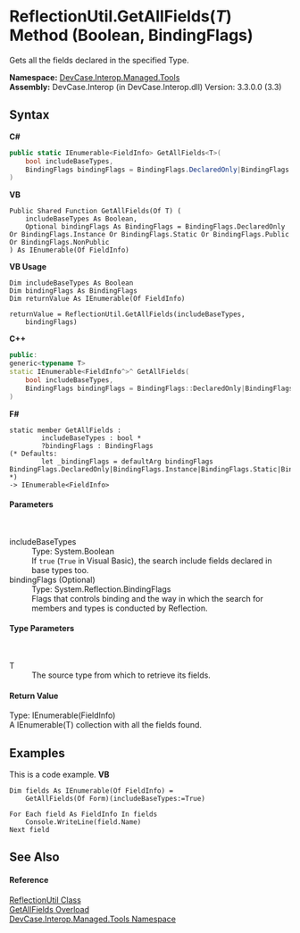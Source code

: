 # ReflectionUtil.GetAllFields(*T*) Method (Boolean, BindingFlags)
 

Gets all the fields declared in the specified Type.

**Namespace:**&nbsp;<a href="N_DevCase_Interop_Managed_Tools">DevCase.Interop.Managed.Tools</a><br />**Assembly:**&nbsp;DevCase.Interop (in DevCase.Interop.dll) Version: 3.3.0.0 (3.3)

## Syntax

**C#**<br />
``` C#
public static IEnumerable<FieldInfo> GetAllFields<T>(
	bool includeBaseTypes,
	BindingFlags bindingFlags = BindingFlags.DeclaredOnly|BindingFlags.Instance|BindingFlags.Static|BindingFlags.Public|BindingFlags.NonPublic
)

```

**VB**<br />
``` VB
Public Shared Function GetAllFields(Of T) ( 
	includeBaseTypes As Boolean,
	Optional bindingFlags As BindingFlags = BindingFlags.DeclaredOnly Or BindingFlags.Instance Or BindingFlags.Static Or BindingFlags.Public Or BindingFlags.NonPublic
) As IEnumerable(Of FieldInfo)
```

**VB Usage**<br />
``` VB Usage
Dim includeBaseTypes As Boolean
Dim bindingFlags As BindingFlags
Dim returnValue As IEnumerable(Of FieldInfo)

returnValue = ReflectionUtil.GetAllFields(includeBaseTypes, 
	bindingFlags)
```

**C++**<br />
``` C++
public:
generic<typename T>
static IEnumerable<FieldInfo^>^ GetAllFields(
	bool includeBaseTypes, 
	BindingFlags bindingFlags = BindingFlags::DeclaredOnly|BindingFlags::Instance|BindingFlags::Static|BindingFlags::Public|BindingFlags::NonPublic
)
```

**F#**<br />
``` F#
static member GetAllFields : 
        includeBaseTypes : bool * 
        ?bindingFlags : BindingFlags 
(* Defaults:
        let _bindingFlags = defaultArg bindingFlags BindingFlags.DeclaredOnly|BindingFlags.Instance|BindingFlags.Static|BindingFlags.Public|BindingFlags.NonPublic
*)
-> IEnumerable<FieldInfo> 

```


#### Parameters
&nbsp;<dl><dt>includeBaseTypes</dt><dd>Type: System.Boolean<br />If `true` (`True` in Visual Basic), the search include fields declared in base types too.</dd><dt>bindingFlags (Optional)</dt><dd>Type: System.Reflection.BindingFlags<br />Flags that controls binding and the way in which the search for members and types is conducted by Reflection.</dd></dl>

#### Type Parameters
&nbsp;<dl><dt>T</dt><dd>The source type from which to retrieve its fields.</dd></dl>

#### Return Value
Type: IEnumerable(FieldInfo)<br />A IEnumerable(T) collection with all the fields found.

## Examples
This is a code example. 
**VB**<br />
``` VB
Dim fields As IEnumerable(Of FieldInfo) = 
    GetAllFields(Of Form)(includeBaseTypes:=True)

For Each field As FieldInfo In fields
    Console.WriteLine(field.Name)
Next field
```


## See Also


#### Reference
<a href="T_DevCase_Interop_Managed_Tools_ReflectionUtil">ReflectionUtil Class</a><br /><a href="Overload_DevCase_Interop_Managed_Tools_ReflectionUtil_GetAllFields">GetAllFields Overload</a><br /><a href="N_DevCase_Interop_Managed_Tools">DevCase.Interop.Managed.Tools Namespace</a><br />